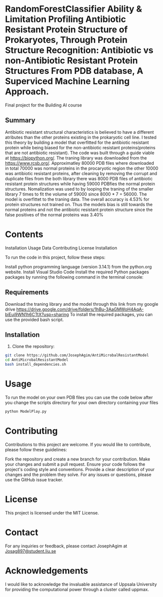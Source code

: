 # RandomForestClassifier Ability & Limitation Profiling Antibiotic Resistant Protein Structure of Prokaryotes, Through Protein Structure Recognition: Antibiotic vs non-Antibiotic Resistant Protein Structures From PDB database, A Superviced Machine Learning Approach.

Final project for the Building AI course

## Summary
Antibiotic resistant structural characteristics is believed to have a different atributes than the other proteins existing in the prokaryotic cell line. I tested this theory by building a model that overfitted for the antibiotic resistant protein while being biased for the non-antibiotic resistant proteins(proteins that are not antibiotic resistant).
The code was built through a guide viable at https://biopython.org/. The traning library was downloaded from the https://www.rcsb.org/. Approximatley 80000 PDB files where downloaded in total 70000 was normal proteins in the procaryotic region the other 10000 was antibiotic resistant proteins,  after cleaning by removing the corrupt and duplicate files from the both library there was 8000 PDB files of antibiotic resistant protein structures while having 59000 PDBfies the normal protein structures. Nomalization was used to  by looping the traning of the smaller library 7 times to fit the volume of 59000 since 8000 * 7 = 56000.
The model is overfittet to the traning data. The overall accuracy is 4.53% for protein structures not trained on. Thus the models bias is still towards the normal proteins and not the antibiotic resistant protein structure since the false positives of the normal proteins was 3.40%   

# Contents
Installation
Usage
Data
Contributing
License
Installation

To run the code in this project, follow these steps:

Install python programming language (version 3.14.1) from the python.org website.
Install Visual Studio Code
Install the required Python packages packages by running the following command in the terminal console:

## Requirements
Download the traning library and the model through this link from my google drive https://drive.google.com/drive/folders/1hBu-3AaGMWoH4AqA-biEuj9WN1h6CTtX?usp=sharing
To install the required packages, you can use the provided bash script.

## Installation

1. Clone the repository:

```bash
git clone https://github.com/JosephAgim/AntiMicrobalResistantModel
cd AntiMicrobalResistantModel
bash install_dependencies.sh
```
# Usage
To run the model on your own PDB files you can  use the code below after you change the scripts directory for your own directory containing your files 

```bash
python ModelPlay.py
```

# Contributing
Contributions to this project are welcome. If you would like to contribute, please follow these guidelines:

Fork the repository and create a new branch for your contribution.
Make your changes and submit a pull request.
Ensure your code follows the project's coding style and conventions.
Provide a clear description of your changes and the problem they solve.
For any issues or questions, please use the GitHub issue tracker.

# License
This project is licensed under the MIT License.

# Contact
For any inquiries or feedback, please contact JosephAgim at Josag897@student.liu.se

# Acknowledgements
I would like to acknowledge the invaluable assistance of Uppsala University for providing the computational power through a cluster called uppmax. 

